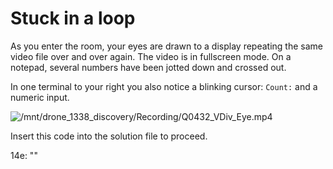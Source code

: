 # Stuck in a loop

As you enter the room, your eyes are drawn to a display repeating the same video file over and over again. The video is in fullscreen mode.
On a notepad, several numbers have been jotted down and crossed out.

In one terminal to your right you also notice a blinking cursor: `Count:` and a numeric input.

![/mnt/drone_1338_discovery/Recording/Q0432_VDiv_Eye.mp4](https://www.youtube.com/watch?v=5ZC5rHMvkwo)

Insert this code into the solution file to proceed.

<div class="key">
14e: ""
</div>

